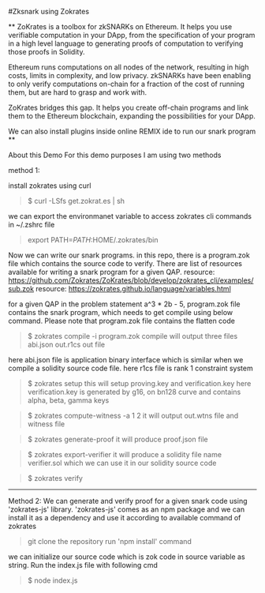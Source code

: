 #Zksnark using Zokrates

**
ZoKrates is a toolbox for zkSNARKs on Ethereum. It helps you use verifiable computation in your DApp, from the specification of your program in a high level language to generating proofs of computation to verifying those proofs in Solidity.

Ethereum runs computations on all nodes of the network, resulting in high costs, limits in complexity, and low privacy. zkSNARKs have been enabling to only verify computations on-chain for a fraction of the cost of running them, but are hard to grasp and work with.

ZoKrates bridges this gap. It helps you create off-chain programs and link them to the Ethereum blockchain, expanding the possibilities for your DApp.


We can also install plugins inside online REMIX ide to run our snark program
**



About this Demo
For this demo purposes I am using two methods


method 1:

install zokrates using curl
> $ curl -LSfs get.zokrat.es | sh

we can export the environmanet variable to access zokrates cli commands in ~/.zshrc file
> export PATH=$PATH:$HOME/.zokrates/bin 

Now we can write our snark programs. in this repo, there is a program.zok file which contains the source code to verify. There are list of resources available for writing a snark program for a given QAP.
resource: https://github.com/Zokrates/ZoKrates/blob/develop/zokrates_cli/examples/sub.zok
resource: https://zokrates.github.io/language/variables.html

for a given QAP in the problem statement a^3 * 2b - 5, program.zok file contains the snark program, which needs to get compile using below command. Please note that program.zok file contains the flatten code

> $ zokrates compile -i program.zok
compile will output three files
abi.json
out.r1cs
out file

here abi.json file is application binary interface which is similar when we compile a solidity source code file.
here r1cs file is rank 1 constraint system


> $ zokrates setup
this will setup proving.key and verification.key
here verification.key is generated by g16, on bn128 curve and contains alpha, beta, gamma keys

> $ zokrates compute-witness -a 1 2
it will output out.wtns file and witness file


> $ zokrates generate-proof
it will produce proof.json file

> $ zokrates export-verifier
it will produce a solidity file name verifier.sol which we can use it in our solidity source code

> $ zokrates verify


****************


Method 2: 
We can generate and verify proof for a given snark code using 'zokrates-js' library.
'zokrates-js' comes as an npm package and we can install it as a dependency and use it according to available command of zokrates 

> git clone the repository
> run 'npm install' command

we can initialize our source code which is zok code in source variable as string.
Run the index.js file with following cmd
> $ node index.js